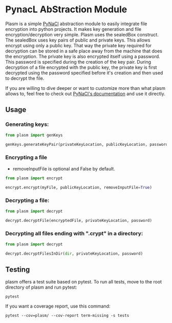 # PynacL AbStraction Module

Plasm is a simple [PyNaCl](https://github.com/pyca/pynacl) abstraction module to easily integrate file encryption into python projects. It makes key generation and file encryption/decryption very simple.
Plasm uses the sealedBox construct. The sealedBox uses key pairs of public and private keys. This allows encrypt using only a public key. That way the private key required for decryption can be stored in a safe place away from the machine that does the encryption. The private key is also encrypted itself using a password. This password is specified during the creation of the key pair. During decryption of a file encrypted with the public key, the private key is first decrypted using the password specified before it's creation and then used to decrypt the file.

If you are willing to dive deeper or want to customize more than what plasm allows to, feel free to check out [PyNaCl's documentation](https://pynacl.readthedocs.io/) and use it directly.

## Usage

### Generating keys:
```python
from plasm import genKeys

genKeys.generateKeyPair(privateKeyLocation, publicKeyLocation, password)
```

### Encrypting a file
* removeInputFile is optional and False by default.

```python
from plasm import encrypt

encrypt.encrypt(myFile, publicKeyLocation, removeInputFile=True)
```

### Decrypting a file:
```python
from plasm import decrypt

decrypt.decryptFile(encryptedFile, privateKeyLocation, password)
```

### Decrypting all files ending with ".crypt" in a directory:
```python
from plasm import decrypt

decrypt.decryptFilesInDir(dir, privateKeyLocation, password)
```

## Testing
plasm offers a test suite based on pytest.
To run all tests, move to the root directory of plasm and run pytest:
```
pytest
```

If you want a coverage report, use this command:
```
pytest --cov=plasm/ --cov-report term-missing -s tests
```
